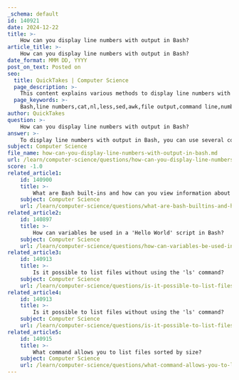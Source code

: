 ```yaml
---
_schema: default
id: 140921
date: 2024-12-22
title: >-
    How can you display line numbers with output in Bash?
article_title: >-
    How can you display line numbers with output in Bash?
date_format: MMM DD, YYYY
post_on_text: Posted on
seo:
  title: QuickTakes | Computer Science
  page_description: >-
    This content explains various methods to display line numbers with output in Bash using commands like cat, nl, less, sed, and awk.
  page_keywords: >-
    Bash,line numbers,cat,nl,less,sed,awk,file output,command line,numbering lines
author: QuickTakes
question: >-
    How can you display line numbers with output in Bash?
answer: >-
    To display line numbers with output in Bash, you can use several commands, each with its own options. Here are some common methods:\n\n1. **Using `cat` Command**:\n   The `cat` command can display line numbers by using the `-n` or `--number` option. This will print line numbers before each line of the file. For example:\n   ```bash\n   cat -n filename.txt\n   ```\n   If you want to skip empty lines while numbering, you can use the `-b` option:\n   ```bash\n   cat -b filename.txt\n   ```\n\n2. **Using `nl` Command**:\n   The `nl` command is specifically designed to number lines in files. You can simply run:\n   ```bash\n   nl filename.txt\n   ```\n   This will display the contents of the file with line numbers.\n\n3. **Using `less` Command**:\n   When viewing files with the `less` command, you can enable line numbers by using the `-N` or `--LINE-NUMBERS` option:\n   ```bash\n   less -N filename.txt\n   ```\n   You can toggle line numbers on and off while in `less` by pressing `-N` again.\n\n4. **Using `sed` Command**:\n   You can also use `sed` to add line numbers to the output. For example:\n   ```bash\n   sed = filename.txt | sed 'N;s/\n/ /'\n   ```\n   This command will print each line preceded by its line number.\n\n5. **Using `awk` Command**:\n   Another way to display line numbers is by using `awk`:\n   ```bash\n   awk '{print NR, $0}' filename.txt\n   ```\n   Here, `NR` is a built-in variable in `awk` that represents the current line number.\n\nThese methods provide flexibility depending on your specific needs for displaying line numbers in Bash.
subject: Computer Science
file_name: how-can-you-display-line-numbers-with-output-in-bash.md
url: /learn/computer-science/questions/how-can-you-display-line-numbers-with-output-in-bash
score: -1.0
related_article1:
    id: 140900
    title: >-
        What are Bash built-ins and how can you view information about them?
    subject: Computer Science
    url: /learn/computer-science/questions/what-are-bash-builtins-and-how-can-you-view-information-about-them
related_article2:
    id: 140897
    title: >-
        How can variables be used in a 'Hello World' script in Bash?
    subject: Computer Science
    url: /learn/computer-science/questions/how-can-variables-be-used-in-a-hello-world-script-in-bash
related_article3:
    id: 140913
    title: >-
        Is it possible to list files without using the 'ls' command?
    subject: Computer Science
    url: /learn/computer-science/questions/is-it-possible-to-list-files-without-using-the-ls-command
related_article4:
    id: 140913
    title: >-
        Is it possible to list files without using the 'ls' command?
    subject: Computer Science
    url: /learn/computer-science/questions/is-it-possible-to-list-files-without-using-the-ls-command
related_article5:
    id: 140915
    title: >-
        What command allows you to list files sorted by size?
    subject: Computer Science
    url: /learn/computer-science/questions/what-command-allows-you-to-list-files-sorted-by-size
---
```


&nbsp;